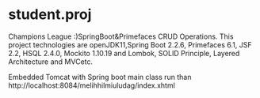# student.proj
Champions League :)SpringBoot&Primefaces CRUD Operations.  This project technologies are openJDK11,Spring Boot 2.2.6, Primefaces 6.1, JSF 2.2, HSQL  2.4.0, Mockito 1.10.19 and Lombok, SOLID Principle,  Layered Architecture and MVCetc.



Embedded Tomcat with
Spring boot main class run than http://localhost:8084/melihhilmiuludag/index.xhtml

